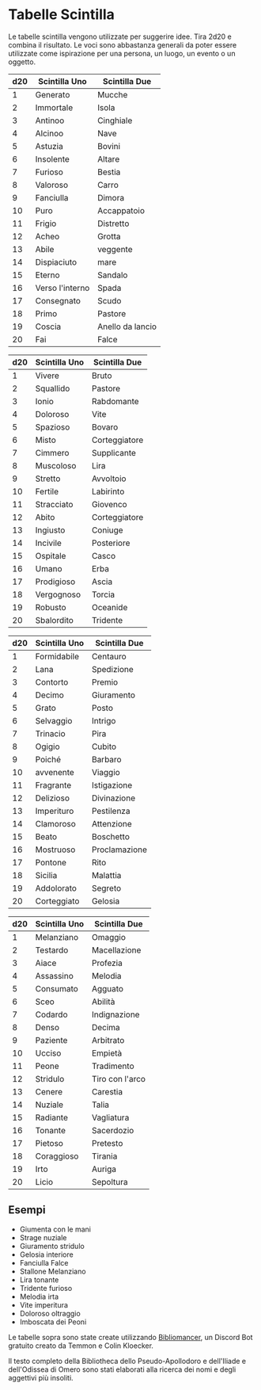 # Tabelle Scintilla

Le tabelle scintilla vengono utilizzate per suggerire idee. Tira 2d20 e combina il risultato. Le voci sono abbastanza generali da poter essere utilizzate come ispirazione per una persona, un luogo, un evento o un oggetto.

| d20 | Scintilla Uno   | Scintilla Due    |
| --- | --------------- | ---------------- |
| 1   | Generato        | Mucche           |
| 2   | Immortale       | Isola            |
| 3   | Antinoo         | Cinghiale        |
| 4   | Alcinoo         | Nave             |
| 5   | Astuzia         | Bovini           |
| 6   | Insolente       | Altare           |
| 7   | Furioso         | Bestia           |
| 8   | Valoroso        | Carro            |
| 9   | Fanciulla       | Dimora           |
| 10  | Puro            | Accappatoio      |
| 11  | Frigio          | Distretto        |
| 12  | Acheo           | Grotta           |
| 13  | Abile           | veggente         |
| 14  | Dispiaciuto     | mare             |
| 15  | Eterno          | Sandalo          |
| 16  | Verso l'interno | Spada            |
| 17  | Consegnato      | Scudo            |
| 18  | Primo           | Pastore          |
| 19  | Coscia          | Anello da lancio |
| 20  | Fai             | Falce            |


| d20 | Scintilla Uno | Scintilla Due |
| --- | ------------- | ------------- |
| 1   | Vivere        | Bruto         |
| 2   | Squallido     | Pastore       |
| 3   | Ionio         | Rabdomante    |
| 4   | Doloroso      | Vite          |
| 5   | Spazioso      | Bovaro        |
| 6   | Misto         | Corteggiatore |
| 7   | Cimmero       | Supplicante   |
| 8   | Muscoloso     | Lira          |
| 9   | Stretto       | Avvoltoio     |
| 10  | Fertile       | Labirinto     |
| 11  | Stracciato    | Giovenco      |
| 12  | Abito         | Corteggiatore |
| 13  | Ingiusto      | Coniuge       |
| 14  | Incivile      | Posteriore    |
| 15  | Ospitale      | Casco         |
| 16  | Umano         | Erba          |
| 17  | Prodigioso    | Ascia         |
| 18  | Vergognoso    | Torcia        |
| 19  | Robusto       | Oceanide      |
| 20  | Sbalordito    | Tridente      |


| d20 | Scintilla Uno | Scintilla Due   |
| --- | ------------- | --------------- |
| 1   | Formidabile   | Centauro        |
| 2   | Lana          | Spedizione      |
| 3   | Contorto      | Premio          |
| 4   | Decimo        | Giuramento      |
| 5   | Grato         | Posto           |
| 6   | Selvaggio     | Intrigo         |
| 7   | Trinacio      | Pira            |
| 8   | Ogigio        | Cubito          |
| 9   | Poiché        | Barbaro         |
| 10  | avvenente     | Viaggio         |
| 11  | Fragrante     | Istigazione     |
| 12  | Delizioso     | Divinazione     |
| 13  | Imperituro    | Pestilenza      |
| 14  | Clamoroso     | Attenzione      |
| 15  | Beato         | Boschetto       |
| 16  | Mostruoso     | Proclamazione   |
| 17  | Pontone       | Rito            |
| 18  | Sicilia       | Malattia        |
| 19  | Addolorato    | Segreto         |
| 20  | Corteggiato   | Gelosia         |


| d20 | Scintilla Uno | Scintilla Due   |
| --- | ------------- | --------------- |
| 1   | Melanziano    | Omaggio         |
| 2   | Testardo      | Macellazione    |
| 3   | Aiace         | Profezia        |
| 4   | Assassino     | Melodia         |
| 5   | Consumato     | Agguato         |
| 6   | Sceo          | Abilità         |
| 7   | Codardo       | Indignazione    |
| 8   | Denso         | Decima          |
| 9   | Paziente      | Arbitrato       |
| 10  | Ucciso        | Empietà         |
| 11  | Peone         | Tradimento      |
| 12  | Stridulo      | Tiro con l'arco |
| 13  | Cenere        | Carestia        |
| 14  | Nuziale       | Talia           |
| 15  | Radiante      | Vagliatura      |
| 16  | Tonante       | Sacerdozio      |
| 17  | Pietoso       | Pretesto        |
| 18  | Coraggioso    | Tirania         |
| 19  | Irto          | Auriga          |
| 20  | Licio         | Sepoltura       |

## Esempi

- Giumenta con le mani
- Strage nuziale
- Giuramento stridulo
- Gelosia interiore
- Fanciulla Falce
- Stallone Melanziano
- Lira tonante
- Tridente furioso
- Melodia irta
- Vite imperitura
- Doloroso oltraggio
- Imboscata dei Peoni

Le tabelle sopra sono state create utilizzando [Bibliomancer](https://www.patreon.com/posts/meet-your-new-to-54134398), un Discord Bot gratuito creato da Temmon e Colin Kloecker.

Il testo completo della Bibliotheca dello Pseudo-Apollodoro e dell'Iliade e dell'Odissea di Omero sono stati elaborati alla ricerca dei nomi e degli aggettivi più insoliti.